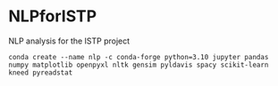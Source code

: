 # NLPforISTP
NLP analysis for the ISTP project

```
conda create --name nlp -c conda-forge python=3.10 jupyter pandas numpy matplotlib openpyxl nltk gensim pyldavis spacy scikit-learn kneed pyreadstat
```
